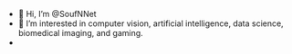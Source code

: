- 👋 Hi, I’m @SoufNNet
- 👀 I’m interested in computer vision, artificial intelligence, data science, biomedical imaging, and gaming.
- 
<!---
SoufNNet/SoufNNet is a ✨ special ✨ repository because its `README.md` (this file) appears on your GitHub profile.
You can click the Preview link to take a look at your changes.
--->

